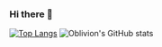 ### Hi there 👋


[![Top Langs](https://github-readme-stats.vercel.app/api/top-langs/?username=TristanWellman&include_orgs=true&count_private=false&include_all_commits=true&show_icons=true&theme=transparent)](https://github.com/anuraghazra/github-readme-stats)
![Oblivion's GitHub stats](https://github-readme-stats-git-masterorgs-github-readme-stats-team.vercel.app/api?username=TristanWellman&include_orgs=true&count_private=true&include_all_commits=true&show_icons=true&theme=transparent)
